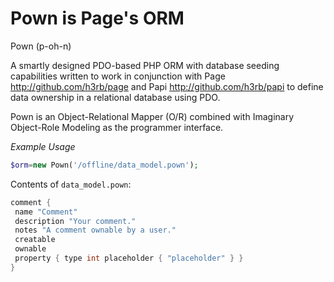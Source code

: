 # Pown is Page's ORM

Pown (p-oh-n)

A smartly designed PDO-based PHP ORM with database seeding capabilities written to work in conjunction with Page http://github.com/h3rb/page and Papi http://github.com/h3rb/papi to define data ownership in a relational database using PDO.

Pown is an Object-Relational Mapper (O/R) combined with Imaginary Object-Role Modeling as the programmer interface.

_Example Usage_

```php
$orm=new Pown('/offline/data_model.pown');
```

Contents of ```data_model.pown```:

```C++
comment {
 name "Comment"
 description "Your comment."
 notes "A comment ownable by a user."
 creatable
 ownable
 property { type int placeholder { "placeholder" } }
}
```
